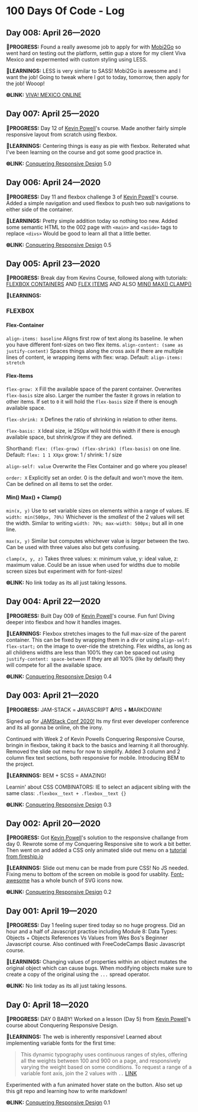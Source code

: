 # 100 Days Of Code - Log

## Day 008: April 26—2020

**💅PROGRESS:** Found a really awesome job to apply for with [Mobi2Go](https://www.mobi2go.com/) so went hard on testing out the platform, settin gup a store for my client Viva Mexico and expermented with custom styling using LESS.

**🤔LEARNINGS:** LESS is very similar to SASS! Mobi2Go is awesome and I want the job! Going to tweak where I got to today, tomorrow, then apply for the job! Wooop!

**🌐LINK:** [VIVA! MEXICO ONLINE](https://www.mobi2go.com/)

## Day 007: April 25—2020

**💅PROGRESS:** Day 12 of [Kevin Powell](https://www.kevinpowell.co/)'s course. Made another fairly simple responsive layout from scratch using flexbox.

**🤔LEARNINGS:** Centering things is easy as pie with flexbox. Reiterated what I've been learning on the course and got some good practice in.

**🌐LINK:** [Conquering Responsive Design](https://conquering-responsive-design.netlify.app/flexbox4.html) 5.0

## Day 006: April 24—2020

**💅PROGRESS:** Day 11 and flexbox challenge 3 of [Kevin Powell](https://www.kevinpowell.co/)'s course. Added a simple navigation and used flexbox to push two sub navigations to either side of the container.

**🤔LEARNINGS:** Pretty simple addition today so nothing too new. Added some semantic HTML to the 002 page with `<main>` and `<aside>` tags to replace `<divs>` Would be good to learn all that a little better.

**🌐LINK:** [Conquering Responsive Design](https://conquering-responsive-design.netlify.app/flexbox3.html) 0.5

## Day 005: April 23—2020

**💅PROGRESS:** Break day from Kevins Course, followed along with tutorials: [FLEXBOX CONTAINERS](https://www.youtube.com/watch?v=hwbqquXww-U&list=PL4-IK0AVhVjMSb9c06AjRlTpvxL3otpUd&index=2&t=0s) AND [FLEX ITEMS](https://www.youtube.com/watch?v=4Oi5xpjoCRk&list=PL4-IK0AVhVjMSb9c06AjRlTpvxL3otpUd&index=2) AND ALSO [MIN() MAX() CLAMP()](https://www.youtube.com/watch?v=U9VF-4euyRo)

**🤔LEARNINGS:**

### FLEXBOX

#### Flex-Container

`align-items: baseline` Aligns first row of text along its baseline. Ie when you have different font-sizes on two flex items.
`align-content: (same as justify-content)` Spaces things along the cross axis if there are multiple lines of content, ie wrapping items with flex: wrap.
Default: `align-items: stretch`

#### Flex-Items

`flex-grow: X` Fill the available space of the parent container. Overwrites `flex-basis` size also. Larger the number the faster it grows in relation to other items. If set to `0` it will hold the `flex-basis` size if there is enough available space.

`flex-shrink: X` Defines the ratio of shrinking in relation to other items.

`flex-basis: X` Ideal size, ie 250px will hold this width if there is enough available space, but shrink/grow if they are defined.

Shorthand: `flex: (flex-grow) (flex-shrink) (flex-basis)` on one line.
Default: `flex: 1 1 XXpx` grow: 1 / shrink: 1 / size

`align-self: value` Overwrite the Flex Container and go where you please!

`order: X` Explicitly set an order. 0 is the default and won't move the item. Can be defined on all items to set the order.

#### Min() Max() + Clamp()

`min(x, y)` Use to set variable sizes on elements within a range of values.
IE `width: min(500px, 70%)` Whichever is the *smallest* of the 2 values will set the width. Similar to writing `width: 70%; max-width: 500px;` but all in one line.

`max(x, y)` Similar but computes whichever value is *larger* between the two. Can be used with three values also but gets confusing.

`clamp(x, y, z)` Takes three values: x: minimum value, y: ideal value, z: maximum value. Could be an issue when used for widths due to mobile screen sizes but experiment with for font-sizes!

**🌐LINK:** No link today as its all just taking lessons.

## Day 004: April 22—2020

**💅PROGRESS:** Built Day 009 of [Kevin Powell](https://www.kevinpowell.co/)'s course. Fun fun! Diving deeper into flexbox and how it handles images.

**🤔LEARNINGS:** Flexbox stretches images to the full max-size of the parent container. This can be fixed by wrapping them in a div or using `align-self: flex-start;` on the image to over-ride the stretching. Flex widths, as long as all childrens widths are less than 100% they can be spaced out using `justify-content: space-between` If they are all 100% (like by default) they will compete for all the available space.

**🌐LINK:** [Conquering Responsive Design](https://conquering-responsive-design.netlify.app/day009.html) 0.4

## Day 003: April 21—2020

**💅PROGRESS:** JAM-STACK = **J**AVASCRIPT **A**PIS + **M**ARKDOWN!

Signed up for [JAMStack Conf 2020!](https://jamstackconf.com/) Its my first ever developer conference and its all gonna be online, oh the irony.

Continued with Week 2 of Kevin Powells Conquering Responsive Course, bringin in flexbox, taking it back to the basics and learning it all thoroughly. Removed the slide out menu for now to simplify. Added 3 column and 2 column flex text sections, both responsive for mobile. Introducing BEM to the project.

**🤔LEARNINGS:** BEM + SCSS = AMAZING!

Learnin' about CSS COMBINATORS: IE to select an adjacent sibling with the same class:
`.flexbox__text + .flexbox__text {}`

**🌐LINK:** [Conquering Responsive Design](https://conquering-responsive-design.netlify.app/) 0.3

## Day 002: April 20—2020

**💅PROGRESS:** Got [Kevin Powell](https://www.kevinpowell.co/)'s solution to the responsive challange from day 0. Rewrote some of my Conquering Responsive site to work a bit better. Then went on and added a CSS only animated slide out menu on a [tutorial from fireship.io](https://www.youtube.com/watch?v=biOMz4puGt8&t=206s)

**🤔LEARNINGS:** Slide out menu can be made from pure CSS! No JS needed. Fixing menu to bottom of the screen on mobile is good for usablity. [Font-awesome](https://fontawesome.com/icons?d=gallery) has a whole bunch of SVG icons now.

**🌐LINK:** [Conquering Responsive Design](https://web.archive.org/web/20200420223551/https://conquering-responsive-design.netlify.app/) 0.2

## Day 001: April 19—2020

**💅PROGRESS:** Day 1 feeling super tired today so no huge progress. Did an hour and a half of Javascript practise including Module 8: Data Types: Objects + Objects References Vs Values from Wes Bos's Beginner Javascript course. Also continued with FreeCodeCamps Basic Javascript course.

**🤔LEARNINGS:** Changing values of properties within an object mutates the original object which can cause bugs. When modifying objects make sure to create a copy of the original using the `...` spread operator.

**🌐LINK:** No link today as its all just taking lessons.

## Day 0: April 18—2020

**💅PROGRESS:** DAY 0 BABY! Worked on a lesson (Day 5) from [Kevin Powell](https://www.kevinpowell.co/)'s course about Conquering Responsive Design.

**🤔LEARNINGS:** The web is inherently responsive! Learned about implementing variable fonts for the first time:

>This dynamic typography uses continuous ranges of styles, offering all the weights between 100 and 900 on a page, and responsively varying the weight based on some conditions.
>To request a range of a variable font axis, join the 2 values with `..`
>[LINK](https://developers.google.com/fonts/docs/css2#axis_ranges)

Experimented with a fun animated hover state on the button. Also set up this git repo and learning how to write markdown!

**🌐LINK:** [Conquering Responsive Design](https://github.com/rzzldzzldesign/conquering-responsive-design/commit/d52e3b2597a4e50571a3b96a4585da91509e32c1) 0.1
